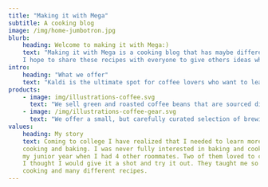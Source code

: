 ```yaml
---
title: "Making it with Mega"
subtitle: A cooking blog
image: /img/home-jumbotron.jpg
blurb:
    heading: Welcome to making it with Mega:)
    text: "Making it with Mega is a cooking blog that has maybe different recipes.
    I hope to share these recipes with everyone to give others ideas when cooking."
intro:
    heading: "What we offer"
    text: "Kaldi is the ultimate spot for coffee lovers who want to learn about their java’s origin and support the farmers that grew it. We take coffee production, roasting and brewing seriously and we’re glad to pass that knowledge to anyone."
products:
    - image: img/illustrations-coffee.svg
      text: "We sell green and roasted coffee beans that are sourced directly from independent farmers and farm cooperatives. We’re proud to offer a variety of coffee beans grown with great care for the environment and local communities. Check our post or contact us directly for current availability."
    - image: /img/illustrations-coffee-gear.svg
      text: "We offer a small, but carefully curated selection of brewing gear and tools for every taste and experience level. No matter if you roast your own beans or just bought your first french press, you’ll find a gadget to fall in love with in our shop."
values:
    heading: My story
    text: Coming to college I have realized that I needed to learn more about
    cooking and baking. I was never fully interested in baking and cooking until
    my junior year when I had 4 other roommates. Two of them loved to cook, so
    I thought I would give it a shot and try it out. They taught me so much about
    cooking and many different recipes.
---
```

